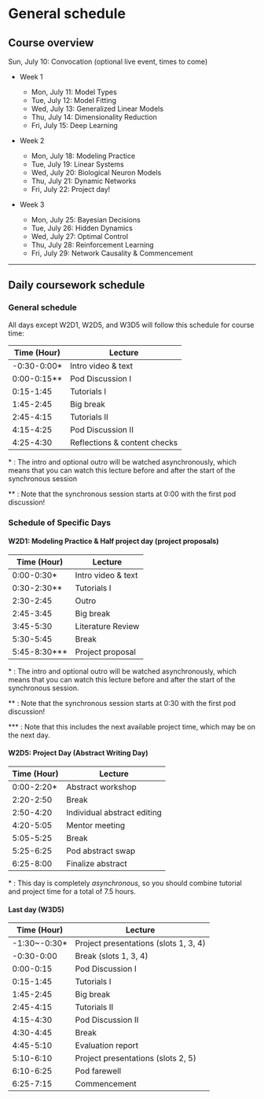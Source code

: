 # General schedule

## Course overview

Sun, July 10: Convocation (optional live event, times to come)
    
* Week 1
    * Mon, July 11: Model Types
    * Tue, July 12: Model Fitting
    * Wed, July 13: Generalized Linear Models
    * Thu, July 14: Dimensionality Reduction
    * Fri, July 15: Deep Learning
     
* Week 2
    * Mon, July 18: Modeling Practice
    * Tue, July 19: Linear Systems
    * Wed, July 20: Biological Neuron Models
    * Thu, July 21: Dynamic Networks
    * Fri, July 22: Project day!
    
* Week 3
    * Mon, July 25: Bayesian Decisions
    * Tue, July 26: Hidden Dynamics
    * Wed, July 27: Optimal Control
    * Thu, July 28: Reinforcement Learning
    * Fri, July 29: Network Causality & Commencement


----

## Daily coursework schedule

### General schedule
All days except W2D1, W2D5, and W3D5 will follow this schedule for course time:
 
|    Time (Hour)   |    Lecture                            |
|------------------|---------------------------------------|
|   -0:30-0:00\*   |    Intro video & text                 |
|    0:00-0:15\**  |    Pod Discussion I                   |
|    0:15-1:45     |    Tutorials I                        |
|    1:45-2:45     |    Big break                          |
|    2:45-4:15     |    Tutorials II                       |
|    4:15-4:25     |    Pod Discussion II                  |
|    4:25-4:30     |    Reflections & content checks       |

\* : The intro and optional outro will be watched asynchronously, which means that you can watch this lecture before and after the start of the synchronous session

\** : Note that the synchronous session starts at 0:00 with the first pod discussion!

### Schedule of Specific Days

#### W2D1: Modeling Practice & Half project day (project proposals)

|    Time (Hour)   |    Lecture                            |
|------------------|---------------------------------------|
|    0:00-0:30\*   |    Intro video & text                 |
|    0:30-2:30\**  |    Tutorials I                        |
|    2:30-2:45     |    Outro                              |
|    2:45-3:45     |    Big break                          |
|    3:45-5:30     |    Literature Review                  |
|    5:30-5:45     |    Break                              |
|    5:45-8:30\*** |    Project proposal                   |

\* : The intro and optional outro will be watched asynchronously, which means that you can watch this lecture before and after the start of the synchronous session.

\** : Note that the synchronous session starts at 0:30 with the first pod discussion!

\*** : Note that this includes the next available project time, which may be on the next day.

#### W2D5: Project Day (Abstract Writing Day)

|    Time (Hour)   |    Lecture                            |
|------------------|---------------------------------------|
|    0:00-2:20\*   |    Abstract workshop                  |
|    2:20-2:50     |    Break                              |
|    2:50-4:20     |    Individual abstract editing        |
|    4:20-5:05     |    Mentor meeting                     |
|    5:05-5:25     |    Break                              |
|    5:25-6:25     |    Pod abstract swap                  |
|    6:25-8:00     |    Finalize abstract                  |

\* : This day is completely *asynchronous*, so you should combine tutorial and project time for a total of 7.5 hours.

#### Last day (W3D5)

|    Time (Hour)   |    Lecture                               |
|------------------|------------------------------------------|
|   -1:30~-0:30\*  |    Project presentations (slots 1, 3, 4) |
|   -0:30-0:00     |    Break (slots 1, 3, 4)                 |
|    0:00-0:15     |    Pod Discussion I                      |
|    0:15-1:45     |    Tutorials I                           |
|    1:45-2:45     |    Big break                             |
|    2:45-4:15     |    Tutorials II                          |
|    4:15-4:30     |    Pod Discussion II                     |
|    4:30-4:45     |    Break                                 |
|    4:45-5:10     |    Evaluation report                     |
|    5:10-6:10     |    Project presentations (slots 2, 5)    |
|    6:10-6:25     |    Pod farewell                          |
|    6:25-7:15     |    Commencement                          |



